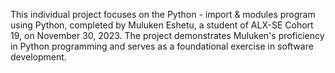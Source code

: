 This individual project focuses on the Python - import & modules  program using Python, completed by Muluken Eshetu, a student of ALX-SE Cohort 19, on November 30, 2023. The project demonstrates Muluken's proficiency in Python programming and serves as a foundational exercise in software development.
